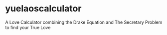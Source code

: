 # yuelaoscalculator
A Love Calculator combining the Drake Equation and The Secretary Problem to find your True Love
